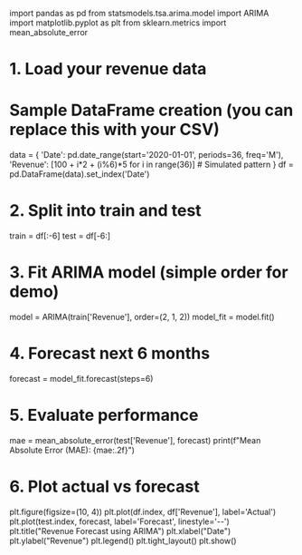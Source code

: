 import pandas as pd
from statsmodels.tsa.arima.model import ARIMA
import matplotlib.pyplot as plt
from sklearn.metrics import mean_absolute_error

# 1. Load your revenue data
# Sample DataFrame creation (you can replace this with your CSV)
data = {
    'Date': pd.date_range(start='2020-01-01', periods=36, freq='M'),
    'Revenue': [100 + i*2 + (i%6)*5 for i in range(36)]  # Simulated pattern
}
df = pd.DataFrame(data).set_index('Date')

# 2. Split into train and test
train = df[:-6]
test = df[-6:]

# 3. Fit ARIMA model (simple order for demo)
model = ARIMA(train['Revenue'], order=(2, 1, 2))
model_fit = model.fit()

# 4. Forecast next 6 months
forecast = model_fit.forecast(steps=6)

# 5. Evaluate performance
mae = mean_absolute_error(test['Revenue'], forecast)
print(f"Mean Absolute Error (MAE): {mae:.2f}")

# 6. Plot actual vs forecast
plt.figure(figsize=(10, 4))
plt.plot(df.index, df['Revenue'], label='Actual')
plt.plot(test.index, forecast, label='Forecast', linestyle='--')
plt.title("Revenue Forecast using ARIMA")
plt.xlabel("Date")
plt.ylabel("Revenue")
plt.legend()
plt.tight_layout()
plt.show()
